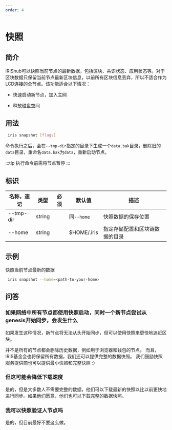 ```yaml
---
order: 4
---
```


# 快照

## 简介

IRIShub可以快照当前节点的最新数据，包括区块、共识状态、应用状态等。对于区块数据只保留当前节点最新区块信息，以前所有区块信息丢弃，所以不适合作为LCD连接的全节点。该功能适合以下情况：

* 快速启动新节点，加入主网
  
* 释放磁盘空间

## 用法

```bash
 iris snapshot [flags]
```

命令执行之后，会在`--tmp-dir`指定的目录下生成一个`data.bak`目录，删除旧的`data`目录，重命名`data.bak`为`data`，重新启动节点。

:::tip
执行命令前需将节点暂停
:::

## 标识

| 名称，速记 | 类型   | 必须 | 默认值      | 描述                           |
| ---------- | ------ | ---- | ----------- | ------------------------------ |
| --tmp-dir  | string |      | 同`--home`  | 快照数据的保存位置             |
| --home     | string |      | $HOME/.iris | 指定存储配置和区块链数据的目录 |

## 示例

快照当前节点最新的数据

```bash
 iris snapshot --home=<path-to-your-home>
```

## 问答

### 如果网络中所有节点都使用快照启动，同时一个新节点尝试从genesis开始同步，会发生什么

如果发生这种情况，新节点将无法从头开始同步，但可以使用快照来更快地追赶区块。

并不是所有的节点都会删除历史数据，例如用于浏览器和钱包的节点。 而且，IRIS基金会也将保留所有数据，我们还可以提供完整的数据快照。 我们鼓励快照服务提供商也可以提供最小快照和完整快照 :）

### 但这可能会降低下载速度

是的，但是大多数人不需要完整的数据，他们可以下载最新的快照以比以前更快地进行同步。如果他们愿意，他们也可以下载完整的数据快照。

### 我可以快照验证人节点吗

是的，但目前最好不要这么做。
